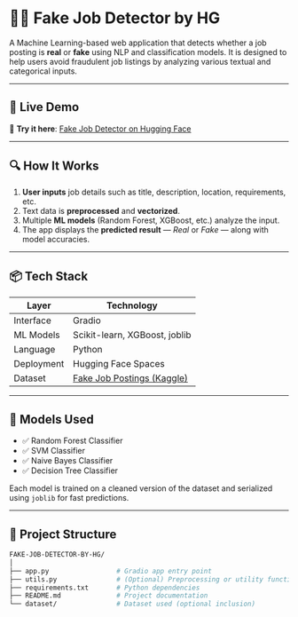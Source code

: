 # 🕵️‍♂️ Fake Job Detector by HG


A Machine Learning-based web application that detects whether a job posting is **real** or **fake** using NLP and classification models. It is designed to help users avoid fraudulent job listings by analyzing various textual and categorical inputs.

---

## 🚀 Live Demo

🔗 **Try it here**: [Fake Job Detector on Hugging Face](https://huggingface.co/spaces/harshitg15/real-and-fake-job-detector)

---


## 🔍 How It Works

1. **User inputs** job details such as title, description, location, requirements, etc.
2. Text data is **preprocessed** and **vectorized**.
3. Multiple **ML models** (Random Forest, XGBoost, etc.) analyze the input.
4. The app displays the **predicted result** — *Real* or *Fake* — along with model accuracies.

---

## 📦 Tech Stack

| Layer          | Technology                             |
|----------------|------------------------------------------|
| Interface      | Gradio                                  |
| ML Models      | Scikit-learn, XGBoost, joblib            |
| Language       | Python                                  |
| Deployment     | Hugging Face Spaces                      |
| Dataset        | [Fake Job Postings (Kaggle)](https://www.kaggle.com/datasets/shivamb/real-or-fake-fake-jobposting-prediction) |

---

## 🧠 Models Used

- ✅ Random Forest Classifier
- ✅ SVM Classifier
- ✅ Naive Bayes Classifier
- ✅ Decision Tree Classifier 


Each model is trained on a cleaned version of the dataset and serialized using `joblib` for fast predictions.

---

## 📁 Project Structure

```bash
FAKE-JOB-DETECTOR-BY-HG/
│
├── app.py                 # Gradio app entry point
├── utils.py               # (Optional) Preprocessing or utility functions
├── requirements.txt       # Python dependencies
├── README.md              # Project documentation
└── dataset/               # Dataset used (optional inclusion)
